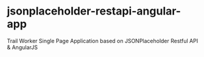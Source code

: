 # jsonplaceholder-restapi-angular-app
Trail Worker Single Page Application based on JSONPlaceholder Restful API &amp; AngularJS
